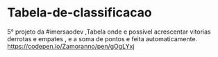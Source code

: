 # Tabela-de-classificacao
5° projeto da #imersaodev ,Tabela onde e possível acrescentar vitorias derrotas e empates , e a soma de pontos e feita automaticamente.
https://codepen.io/Zamoranno/pen/gOgLYxj
